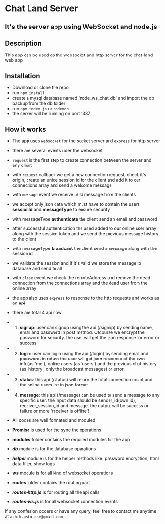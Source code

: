 # Chat Land Server

## It's the server app using WebSocket and node.js

## Description
This app can be used as the websocket and http server for the chat-land web app

## Installation
- Download or clone the repo
- run `npm install`
- create a mysql database named 'node_ws_chat_db' and import the db backup from the db folder
- run `npm index.js` or `nodemon`
- the server will be running on port 1337

## How it works
- The app uses `websocket` for the socket server and `express` for http server
- there are several events uder the websocket
- `request` is the first step to create connection between the server and any client
- with `request` callback we get a new connection request, check it's origin, create an uniqe session id for the client and add it to our connections array and send a welcome message
- with `message` event we receive `utf8` message from the clients
- we accept only json data which must have to contain the users **sessionId** and **messageType** to ensure security
- with messageType **authenticate** the client send an email and password
- after successful authentication the used added to our online user array along with the session token and we send the previous message history to the client
- with messageType **broadcast** the client send a message along with the session id
- we validate the session and if it's valid we store the message to database and send to all
- with `close` event we check the remoteAddress and remove the dead connection from the connections array and the dead user from the online array

- the app also uses `express` to response to the http requests and works as an **api**
- there are total 4 api now
- 1. **signup**: user can signup using the api (/signup) by sending name, email and password in post method. Ofcourse we encrypt the password for security. the user will get the json response for error or success
- 2. **login**: user can login using the api (/login) by sending email and password. in return the user will get json response of the own info(as 'me'), online users (as 'users') and the previous chat history (as 'history', only the broadcast messages) or error
- 3. **status**: this api (/status) will return the total connection count and the online users list in json format
- 4. **message**: this api (/message) can be used to send a message to any specific user. the input data should be sender_id(own id), receiver_session_id and message. the output will be success or failure or more 'receiver is offline'!

- All codes are well formated and moduled
- **Promise** is used for the sync the operations
- **modules** folder contains the required modules for the app
- ***db*** module is for the database oparations
- ***helper*** module is for the helper methods like: password encryption, html data filter, show logs
- ***ws*** module is for all kind of websocket operations

- **routes** folder contains the routing part
- ***routes-http.js*** is for routing all the api calls 
- ***routes-ws.js*** is for all websocket connection events

If any confusion occers or have any query, feel free to contact me anytime at `ashik.pstu.cse@gmail.com`